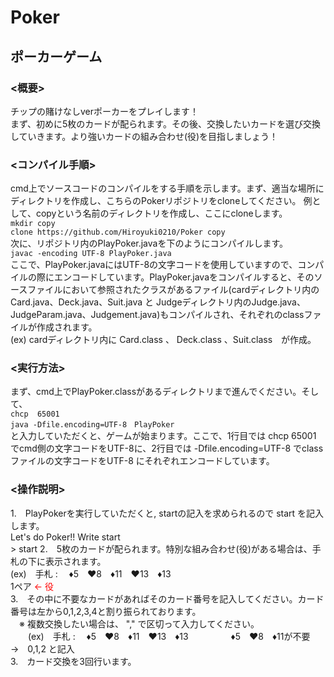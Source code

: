 # Poker

## ポーカーゲーム  

### <概要>  
チップの賭けなしverポーカーをプレイします！  
まず、初めに5枚のカードが配られます。その後、交換したいカードを選び交換していきます。より強いカードの組み合わせ(役)を目指しましょう！  

  
### <コンパイル手順>  
cmd上でソースコードのコンパイルをする手順を示します。まず、適当な場所にディレクトリを作成し、こちらのPokerリポジトリをcloneしてください。
例として、copyという名前のディレクトリを作成し、ここにcloneします。    
`mkdir copy`  
`clone https://github.com/Hiroyuki0210/Poker copy`  
次に、リポジトリ内のPlayPoker.javaを下のようにコンパイルします。  
        `javac -encoding UTF-8 PlayPoker.java`  
ここで、PlayPoker.javaにはUTF-8の文字コードを使用していますので、コンパイルの際にエンコードしています。PlayPoker.javaをコンパイルすると、そのソースファイルにおいて参照されたクラスがあるファイル(cardディレクトリ内のCard.java、Deck.java、Suit.java と Judgeディレクトリ内のJudge.java、JudgeParam.java、Judgement.java)もコンパイルされ、それぞれのclassファイルが作成されます。  
        (ex) cardディレクトリ内に Card.class 、 Deck.class 、Suit.class　が作成。  
        
  
### <実行方法>  
まず、cmd上でPlayPoker.classがあるディレクトリまで進んでください。そして、  
   `chcp  65001`  
    `java -Dfile.encoding=UTF-8　PlayPoker`  
と入力していただくと、ゲームが始まります。ここで、1行目では chcp 65001 でcmd側の文字コードをUTF-8に、2行目では -Dfile.encoding=UTF-8 でclassファイルの文字コードをUTF-8 にそれぞれエンコードしています。  

  
### <操作説明>  
1.　PlayPokerを実行していただくと, startの記入を求められるので start を記入します。  
       Let's do Poker!! Write start  
       > start
2.　5枚のカードが配られます。特別な組み合わせ(役)がある場合は、手札の下に表示されます。  
      (ex)　手札 : 　♦5　♥8　♦11　♥13　♦13  
            1ペア  <span style="color: red;">← 役</span>  
3.　その中に不要なカードがあればそのカード番号を記入してください。カード番号は左から0,1,2,3,4と割り振られております。  
  　※ 複数交換したい場合は、 "," で区切って入力してください。  
   　　(ex)　手札 : 　♦5　♥8　♦11　♥13　♦13 　
     　　　  ♦5　♥8　♦11が不要　→　0,1,2 と記入    
3.　カード交換を3回行います。  
